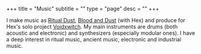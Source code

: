 +++
title = "Music"
subtitle = ""
type = "page"
desc = ""
+++

I make music as [Ritual Dust](https://ritualdust.bandcamp.com/), [Blood and Dust](https://blood-and-dust.com/) (with Hex) and produce for Hex's solo project [Voidxwitch](https://voidxwitch.com/). My main instruments are drums (both acoustic and electronic) and synthesizers (especially modular ones). I have a deep interest in ritual music, ancient music, electronic and industrial music.
